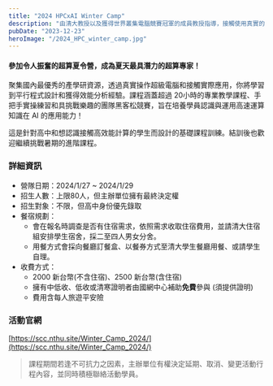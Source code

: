```yaml
---
title: "2024 HPCxAI Winter Camp"
description: "由清大教授以及獲得世界叢集電腦競賽冠軍的成員教授指導，接觸使用真實的超級電腦與應用程式"
pubDate: "2023-12-23"
heroImage: "/2024_HPC_winter_camp.jpg"
---
```


<!-- CSS Code: Place this code in the document's head (between the 'head' tags) -->
<style>
table.GeneratedTable {
  width: 100%;
  background-color: #ffffff;
  border-collapse: collapse;
  border-width: 2px;
  border-color: #68624b;
  border-style: solid;
  color: #000000;
}

table.GeneratedTable td, table.GeneratedTable th {
  border-width: 2px;
  border-color: #68624b;
  border-style: solid;
  padding: 3px;
}

table.GeneratedTable thead {
  background-color: #ffcc00;
}
</style>

#### 參加令人振奮的超算夏令營，成為夏天最具潛力的超算專家！

聚集國內最優秀的產學研資源，透過真實操作超級電腦和接觸實際應用，你將學習到平行程式設計和獲得效能分析經驗。課程涵蓋超過 20小時的專業教學課程、手把手實操練習和具挑戰樂趣的團隊黑客松競賽，旨在培養學員認識與運用高速運算知識在 AI 的應用能力！

這是針對高中和想認識接觸高效能計算的學生而設計的基礎課程訓練。結訓後也歡迎繼續挑戰暑期的進階課程。


### 詳細資訊

- 營隊日期：2024/1/27 ~ 2024/1/29
- 招生人數：上限80人，但主辦單位擁有最終決定權
- 招生對象：不限，但高中身份優先錄取
- 餐宿規劃：
  - 會在報名時調查是否有住宿需求，依照需求收取住宿費用，並請清大住宿組安排學生宿舍，採二至四人男女分舍。
  - 用餐方式會採向餐廳訂餐盒、以餐券方式至清大學生餐廳用餐、或請學生自理。
- 收費方式：
  - 2000 新台幣(不含住宿)、2500 新台幣(含住宿)
  - 擁有中低收、低收或清寒證明者由國網中心補助**免費**參與 (須提供證明)
  - 費用含每人旅遊平安險

### 活動官網
[https://scc.nthu.site/Winter_Camp_2024/](https://scc.nthu.site/Winter_Camp_2024/)

> 課程期間若逢不可抗力之因素，主辦單位有權決定延期、取消、變更活動行程內容，並同時積極聯絡活動學員。